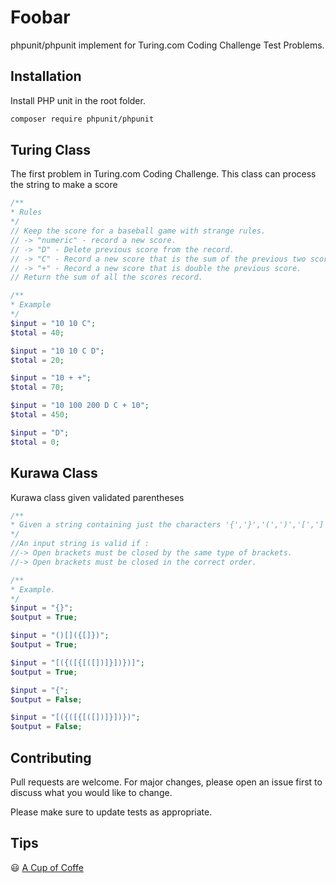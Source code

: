 # Foobar

phpunit/phpunit implement for Turing.com Coding Challenge Test Problems.

## Installation

Install PHP unit in the root folder.

```bash
composer require phpunit/phpunit
```

## Turing Class

The first problem in Turing.com Coding Challenge. This class can process the string to make a score

```php
/**
* Rules
*/
// Keep the score for a baseball game with strange rules. 
// -> "numeric" - record a new score.
// -> "D" - Delete previous score from the record.
// -> "C" - Record a new score that is the sum of the previous two scores.
// -> "+" - Record a new score that is double the previous score.
// Return the sum of all the scores record.

/**
* Example
*/
$input = "10 10 C";
$total = 40;

$input = "10 10 C D";
$total = 20;

$input = "10 + +";
$total = 70;

$input = "10 100 200 D C + 10";
$total = 450;

$input = "D";
$total = 0;
```

## Kurawa Class
Kurawa class given validated parentheses 

```php
/**
* Given a string containing just the characters '{','}','(',')','[',']', determine if the input string valid.
*/
//An input string is valid if :
//-> Open brackets must be closed by the same type of brackets.
//-> Open brackets must be closed in the correct order.

/**
* Example.
*/
$input = "{}";
$output = True;

$input = "()[]({[]})";
$output = True;

$input = "[({([{[([])]}])})]";
$output = True;

$input = "{";
$output = False;

$input = "[({([{[([])]}])})";
$output = False;
```

## Contributing
Pull requests are welcome. For major changes, please open an issue first to discuss what you would like to change.

Please make sure to update tests as appropriate.

## Tips
😃 [A Cup of Coffe](https://trakteer.id/ignatha/tip)